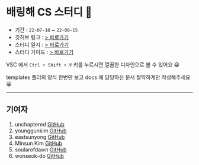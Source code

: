 # 배링해 CS 스터디 🎉

- 기간 : `22-07-18` ~ `22-08-15`
- 깃허브 링크 : [> 바로가기](https://github.com/unchaptered/hanghae-cs-study)
- 스터디 일지 : [> 바로가기](https://www.notion.so/CS-2da3cbd8ab3044a5bb6bf1f8b43fcab3)
- 스터디 가이드 : [> 바로가기](https://teamsparta.notion.site/CS-0d42ecd17f5e4fe1af1436b9dd5f61cf)

VSC 에서 `Ctrl + Shift + V` 키를 누르시면 깔끔한 디자인으로 볼 수 있어요 😀

templates 폴더의 양식 한번만 보고 docs 에 담당하신 문서 짤막하게만 작성해주세요 😀

<hr>

## 기여자

1. unchaptered [GitHub](https://github.com/unchaptered)
2. younggunkim [GitHub](https://github.com/younggunkim)
3. eastsunyong [GitHub](https://github.com/eastsunyong)
4. Minsun Kim [GitHub](https://github.com/Minsun91)
5. soularofdawn [GitHub](https://github.com/soularofdawn)
6. wonseok-do [GitHub](https://github.com/wonseok-do)
